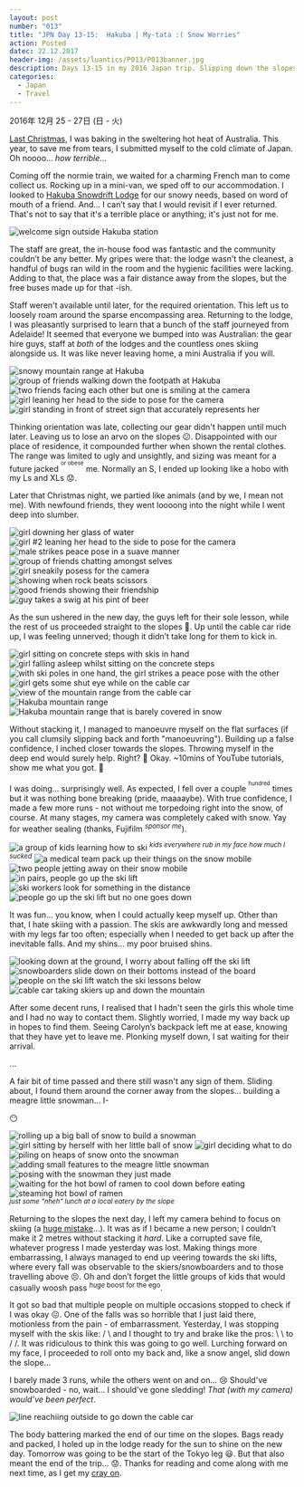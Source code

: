 ```yaml
---
layout: post
number: "013"
title: "JPN Day 13-15:  Hakuba | My-tata :( Snow Worries"
action: Posted
datec: 22.12.2017
header-img: /assets/luantics/P013/P013banner.jpg
description: Days 13-15 in my 2016 Japan trip. Slipping down the slopes, I tried my hand at skiing in Hakuba. 
categories:
  - Japan
  - Travel
---
```


2016年 12月 25 - 27日 (日 - 火)

<a href="https://youtu.be/E8gmARGvPlI?t=18s">Last Christmas</a>, I was baking in the sweltering hot heat of Australia. This year, to save me from tears, I submitted myself to the cold climate of Japan. Oh noooo… _how terrible_...

Coming off the normie train, we waited for a charming French man to come collect us. Rocking up in a mini-van, we sped off to our accommodation. I looked to <a href="http://hakubalodge.com/">Hakuba Snowdrift Lodge</a> for our snowy needs, based on word of mouth of a friend. And… I can’t say that I would revisit if I ever returned. That's not to say that it's a terrible place or anything; it's just not for me.

<div class="imageset">
	<img src="{{ baseurl }}/assets/luantics/P013/P013JPND1301.jpg" alt="welcome sign outside Hakuba station"/>
</div>

The staff are great, the in-house food was fantastic and the community couldn’t be any better. My gripes were that: the lodge wasn't the cleanest, a handful of bugs ran wild in the room and the hygienic facilities were lacking. Adding to that, the place was a fair distance away from the slopes, but the free buses made up for that -ish.

Staff weren't available until later, for the required orientation. This left us to loosely roam around the sparse encompassing area. Returning to the lodge, I was pleasantly surprised to learn that a bunch of the staff journeyed from Adelaide! It seemed that everyone we bumped into was Australian: the gear hire guys, staff at _both_ of the lodges and the countless ones skiing alongside us. It was like never leaving home, a mini Australia if you will.

<div class="imageset">
	<img src="{{ baseurl }}/assets/luantics/P013/P013JPND1302.jpg" alt="snowy mountain range at Hakuba"/>
	<img src="{{ baseurl }}/assets/luantics/P013/P013JPND1303.jpg" alt="group of friends walking down the footpath at Hakuba"/>
	<div class="row">
		<img src="{{ baseurl }}/assets/luantics/P013/P013JPND1304A.jpg" alt="two friends facing each other but one is smiling at the camera" class="half"/>
		<img src="{{ baseurl }}/assets/luantics/P013/P013JPND1304B.jpg" alt="girl leaning her head to the side to pose for the camera" class="half"/>
	</div>
	<img src="{{ baseurl }}/assets/luantics/P013/P013JPND1305.jpg" alt="girl standing in front of street sign that accurately represents her"/>
</div>

Thinking orientation was late, collecting our gear didn't happen until much later. Leaving us to lose an arvo on the slopes :confused:. Disappointed with our place of residence, it compounded further when shown the rental clothes. The range was limited to ugly and unsightly, and sizing was meant for a future jacked <sup><sup>or obese</sup></sup> me. Normally an S, I ended up looking like a hobo with my Ls and XLs :worried:.

Later that Christmas night, we partied like animals (and by we, I mean not me). With newfound friends, they went loooong into the night while I went deep into slumber.

<div class="imageset">
	<div class="row">
		<img src="{{ baseurl }}/assets/luantics/P013/P013JPND1306A.jpg" alt="girl downing her glass of water" class="half"/>
		<img src="{{ baseurl }}/assets/luantics/P013/P013JPND1306B.jpg" alt="girl #2 leaning her head to the side to pose for the camera" class="half"/>
	</div>
	<img src="{{ baseurl }}/assets/luantics/P013/P013JPND1307.jpg" alt="male strikes peace pose in a suave manner"/>
	<div class="row">
		<img src="{{ baseurl }}/assets/luantics/P013/P013JPND1308A.jpg" alt="group of friends chatting amongst selves" class="half"/>
		<img src="{{ baseurl }}/assets/luantics/P013/P013JPND1308B.jpg" alt="girl sneakily posess for the camera" class="half"/>
	</div>
	<img src="{{ baseurl }}/assets/luantics/P013/P013JPND1309.jpg" alt="showing when rock beats scissors"/>
	<img src="{{ baseurl }}/assets/luantics/P013/P013JPND1310.jpg" alt="good friends showing their friendship"/>
	<img src="{{ baseurl }}/assets/luantics/P013/P013JPND1311.jpg" alt="guy takes a swig at his pint of beer"/>
</div>

As the sun ushered in the new day, the guys left for their sole lesson, while the rest of us proceeded straight to the slopes :grimacing:. Up until the cable car ride up, I was feeling unnerved; though it didn’t take long for them to kick in.

<div class="imageset">
	<div class="row">
		<img src="{{ baseurl }}/assets/luantics/P013/P013JPND1312A.jpg" alt="girl sitting on concrete steps with skis in hand" class="half"/>
		<img src="{{ baseurl }}/assets/luantics/P013/P013JPND1312B.jpg" alt="girl falling asleep whilst sitting on the concrete steps" class="half"/>
	</div>
	<div class="row">
		<img src="{{ baseurl }}/assets/luantics/P013/P013JPND1313A.jpg" alt="with ski poles in one hand, the girl strikes a peace pose with the other" class="half"/>
		<img src="{{ baseurl }}/assets/luantics/P013/P013JPND1313B.jpg" alt="girl gets some shut eye while on the cable car" class="half"/>
	</div>
	<img src="{{ baseurl }}/assets/luantics/P013/P013JPND1314.jpg" alt="view of the mountain range from the cable car"/>
	<div class="row">
		<img src="{{ baseurl }}/assets/luantics/P013/P013JPND1315A.jpg" alt="Hakuba mountain range" class="half"/>
		<img src="{{ baseurl }}/assets/luantics/P013/P013JPND1315B.jpg" alt="Hakuba mountain range that is barely covered in snow" class="half"/>
	</div>
</div>

Without stacking it, I managed to manoeuvre myself on the flat surfaces (if you call clumsily slipping back and forth "manoeuvring"). Building up a false confidence, I inched closer towards the slopes. Throwing myself in the deep end would surely help. Right? :clap: Okay. ~10mins of YouTube tutorials, show me what you got. :ski:

I was doing... surprisingly well. As expected, I fell over a couple <sup><sup>hundred</sup></sup> times but it was nothing bone breaking (pride, maaaaybe). With true confidence, I made a few more runs - not without me torpedoing right into the snow, of course. At many stages, my camera was completely caked with snow. Yay for weather sealing (thanks, Fujifilm <sup>_sponsor me_</sup>).

<div class="imageset">
	<img src="{{ baseurl }}/assets/luantics/P013/P013JPND1316.jpg" alt="a group of kids learning how to ski"/>
	<em><sup>kids everywhere rub in my face how much I sucked</sup></em>
	<img src="{{ baseurl }}/assets/luantics/P013/P013JPND1317.jpg" alt="a medical team pack up their things on the snow mobile"/>
	<img src="{{ baseurl }}/assets/luantics/P013/P013JPND1318.jpg" alt="two people jetting away on their snow mobile"/>
	<img src="{{ baseurl }}/assets/luantics/P013/P013JPND1319.jpg" alt="in pairs, people go up the ski lift"/>
	<img src="{{ baseurl }}/assets/luantics/P013/P013JPND1320.jpg" alt="ski workers look for something in the distance"/>
	<img src="{{ baseurl }}/assets/luantics/P013/P013JPND1326.jpg" alt="people go up the ski lift but no one goes down"/>
</div>

It was fun... you know, when I could actually keep myself up. Other than that, I hate skiing with a passion. The skis are awkwardly long and messed with my legs far too often; especially when I needed to get back up after the inevitable falls. And my shins... my poor bruised shins.

<div class="imageset">
	<img src="{{ baseurl }}/assets/luantics/P013/P013JPND1327.jpg" alt="looking down at the ground, I worry about falling off the ski lift"/>
	<div class="row">
		<img src="{{ baseurl }}/assets/luantics/P013/P013JPND1328A.jpg" alt="snowboarders slide down on their bottoms instead of the board" class="half"/>
		<img src="{{ baseurl }}/assets/luantics/P013/P013JPND1328B.jpg" alt="people on the ski lift watch the ski lessons below" class="half"/>
	</div>
	<img src="{{ baseurl }}/assets/luantics/P013/P013JPND1329.jpg" alt="cable car taking skiers up and down the mountain"/>
</div>

After some decent runs, I realised that I hadn't seen the girls this whole time and I had no way to contact them. Slightly worried, I made my way back up in hopes to find them. Seeing Carolyn’s backpack left me at ease, knowing that they have yet to leave me. Plonking myself down, I sat waiting for their arrival. 

...

A fair bit of time passed and there still wasn't any sign of them. Sliding about, I found them around the corner away from the slopes... building a meagre little snowman… I- 

:no_mouth:

<div class="imageset">
	<img src="{{ baseurl }}/assets/luantics/P013/P013JPND1323.jpg" alt="rolling  up a big ball of snow to build a snowman"/>
	<div class="row">
		<img src="{{ baseurl }}/assets/luantics/P013/P013JPND1322A.jpg" alt="girl sitting by herself with her little ball of snow" class="half"/>
		<img src="{{ baseurl }}/assets/luantics/P013/P013JPND1322B.jpg" alt="girl deciding what to do" class="half"/>
	</div>
	<div class="row">
		<img src="{{ baseurl }}/assets/luantics/P013/P013JPND1324A.jpg" alt="piling on heaps of snow onto the snowman" class="half"/>
		<img src="{{ baseurl }}/assets/luantics/P013/P013JPND1324B.jpg" alt="adding small features to the meagre little snowman" class="half"/>
	</div>
	<img src="{{ baseurl }}/assets/luantics/P013/P013JPND1325.jpg" alt="posing with the snowman they just made"/>
	<div class="row">
		<img src="{{ baseurl }}/assets/luantics/P013/P013JPND1330A.jpg" alt="waiting for the hot bowl of ramen to cool down before eating" class="half"/>
		<img src="{{ baseurl }}/assets/luantics/P013/P013JPND1330B.jpg" alt="steaming hot bowl of ramen" class="half"/>
	</div>
	<em><sup>just some "nheh" lunch at a local eatery by the slope</sup></em>
</div>

Returning to the slopes the next day, I left my camera behind to focus on skiing (a <a href="https://youtu.be/46Kv4rBJi68?t=1s">huge mistake</a>...). It was as if I became a new person; I couldn’t make it 2 metres without stacking it _hard_. Like a corrupted save file, whatever progress I made yesterday was lost. Making things more embarrassing, I always managed to end up veering towards the ski lifts, where every fall was observable to the skiers/snowboarders and to those travelling above :persevere:. Oh and don’t forget the little groups of kids that would casually woosh pass <sup>_huge_ boost for the ego</sup>.

It got so bad that multiple people on multiple occasions stopped to check if I was okay :confounded:. One of the falls was so horrible that I just laid there, motionless from the pain - of embarrassment. Yesterday, I was stopping myself with the skis like: / \ and I thought to try and brake like the pros: \ \ to / /. It was ridiculous to think this was going to go well. Lurching forward on my face, I proceeded to roll onto my back and, like a snow angel, slid down the slope...

I barely made 3 runs, while the others went on and on... :cry: Should've snowboarded - no, wait... I should've gone sledding! _That (with my camera) would’ve been perfect_.

<div class="imageset">
	<img src="{{ baseurl }}/assets/luantics/P013/P013JPND1331.jpg" alt="line reachiing outside to go down the cable car"/>
</div>

The body battering marked the end of our time on the slopes. Bags ready and packed, I holed up in the lodge ready for the sun to shine on the new day. Tomorrow was going to be the start of the Tokyo leg :smiley:. But that also meant the end of the trip… :worried:. Thanks for reading and come along with me next time, as I get my <a href="https://youtu.be/t3ULhmadHkg?t=1m13s">cray on</a>.
